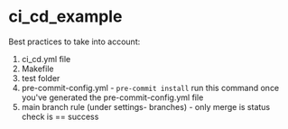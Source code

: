 # ci_cd_example

Best practices to take into account:
1. ci_cd.yml file
2. Makefile
3. test folder
4. pre-commit-config.yml - ```pre-commit install``` run this command once you've generated the pre-commit-config.yml file
5. main branch rule (under settings- branches) - only merge is status check is == success